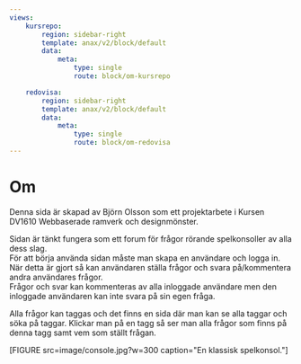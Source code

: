 ```yaml
---
views:
    kursrepo:
        region: sidebar-right
        template: anax/v2/block/default
        data:
            meta:
                type: single
                route: block/om-kursrepo

    redovisa:
        region: sidebar-right
        template: anax/v2/block/default
        data:
            meta:
                type: single
                route: block/om-redovisa
---
```

Om
=========================

Denna sida är skapad av Björn Olsson som ett projektarbete i Kursen DV1610 Webbaserade ramverk och designmönster.

Sidan är tänkt fungera som ett forum för frågor rörande spelkonsoller av alla dess slag.  
För att börja använda sidan måste man skapa en användare och logga in.
När detta är gjort så kan användaren ställa frågor och svara på/kommentera andra användares frågor.  
Frågor och svar kan kommenteras av alla inloggade användare men den inloggade användaren kan inte svara på sin egen fråga.

Alla frågor kan taggas och det finns en sida där man kan se alla taggar och söka på taggar.
Klickar man på en tagg så ser man alla frågor som finns på denna tagg samt vem som ställt frågan.  

[FIGURE src=image/console.jpg?w=300 caption="En klassisk spelkonsol."]
